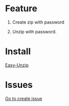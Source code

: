 # 

# Feature
 1. Create zip with password
 
 2. Unzip with password.
 
# Install 
 <a href="https://itunes.apple.com/us/app/easy-unzip-compress-files/id1188625871?ls=1&mt=8"> Easy-Unzip </a> 
 
# Issues
  <a href="https://github.com/SkStore/Easy-Unzip/issues"> Go to create issue </a> 
